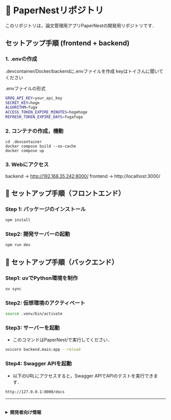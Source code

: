 # 🎯 PaperNestリポジトリ

このリポジトリは，論文管理用アプリPaperNestの開発用リポジトリです．

## セットアップ手順 (frontend + backend)

### 1. .envの作成
.devcontainer/Docker/backendに.envファイルを作成
keyはトイさんに聞いてください

.envファイルの形式
```bash
GROQ_API_KEY=your_api_key
SECRET_KEY=hoge
ALGORITHM=fuga
ACCESS_TOKEN_EXPIRE_MINUTES=hogehoge
REFRESH_TOKEN_EXPIRE_DAYS=fugafuga
```

### 2. コンテナの作成，機動

```bach 
cd .devcontainer
docker compose build --no-cache
docker compose up
```

### 3. Webにアクセス

backend -> http://192.168.35.242:8000/
frontend -> http://localhost:3000/



## 🚀 セットアップ手順（フロントエンド）

### Step 1: パッケージのインストール

```bash
npm install
```

### Step2: 開発サーバーの起動
```bash
npm run dev
```

## 🚀 セットアップ手順（バックエンド）
### Step1: uvでPython環境を制作
```bash
uv sync
```

### Step2: 仮想環境のアクティベート
```bash
source .venv/bin/activate
```

### Step3: サーバーを起動
- このコマンドはPaperNest/で実行してください．
```bash
uvicorn backend.main:app --reload
```

### Step4: Swagger APIを起動
- 以下のURLにアクセスすると，Swagger APIでAPIのテストを実行できます．
```
http://127.0.0.1:8000/docs
```


---
<br>
<details>
<summary><strong>開発者向け情報</strong></summary>

## プロジェクト概要

## 技術スタック
- フロントエンド: React
- バックエンド: FastAPI

## 起動方法
